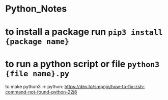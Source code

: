 # Python_Notes

# to install a package run `pip3 install {package name}`

# to run a python script or file `python3 {file name}.py`

to make python3 -> python: https://dev.to/smpnjn/how-to-fix-zsh-command-not-found-python-22j8